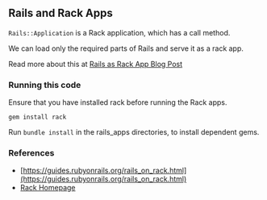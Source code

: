 ## Rails and Rack Apps

`Rails::Application` is a Rack application, which has a call method.

We can load only the required parts of Rails and serve it as a rack app. 

Read more about this at [Rails as Rack App Blog Post](https://blog.hash32.com/rails-as-rack-app/)


### Running this code ###

Ensure that you have installed rack before running the Rack apps.
```
gem install rack
```

Run `bundle install` in the rails_apps directories, to install dependent gems.


### References ###

- [https://guides.rubyonrails.org/rails_on_rack.html](https://guides.rubyonrails.org/rails_on_rack.html)
- [Rack Homepage](https://rack.github.io/)
